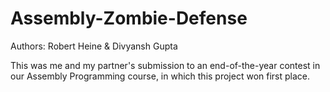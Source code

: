 # Assembly-Zombie-Defense
Authors: Robert Heine & Divyansh Gupta

This was me and my partner's submission to an end-of-the-year contest in our Assembly Programming course, in which this project won first place. 
